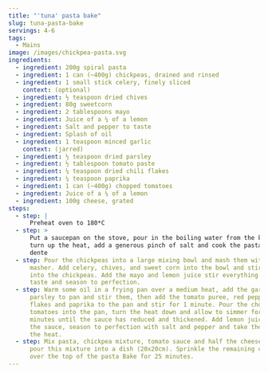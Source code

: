 ```yaml
---
title: "'tuna' pasta bake"
slug: tuna-pasta-bake
servings: 4-6
tags:
  - Mains
image: /images/chickpea-pasta.svg
ingredients:
  - ingredient: 200g spiral pasta
  - ingredient: 1 can (~400g) chickpeas, drained and rinsed
  - ingredient: 1 small stick celery, finely sliced
    context: (optional)
  - ingredient: ½ teaspoon dried chives
  - ingredient: 80g sweetcorn
  - ingredient: 2 tablespoons mayo
  - ingredient: Juice of a ¼ of a lemon
  - ingredient: Salt and pepper to taste
  - ingredient: Splash of oil
  - ingredient: 1 teaspoon minced garlic
    context: (jarred)
  - ingredient: ½ teaspoon dried parsley
  - ingredient: ½ tablespoon tomato paste
  - ingredient: ¼ teaspoon dried chili flakes
  - ingredient: ¼ teaspoon paprika
  - ingredient: 1 can (~400g) chopped tomatoes
  - ingredient: Juice of a ¼ of a lemon
  - ingredient: 100g cheese, grated
steps:
  - step: |
      Preheat oven to 180*C
  - step: >
      Put a saucepan on the stove, pour in the boiling water from the kettle,
      turn up the heat, add a generous pinch of salt and cook the pasta until al
      dente
  - step: Pour the chickpeas into a large mixing bowl and mash them with a potato
      masher. Add celery, chives, and sweet corn into the bowl and stir them
      into the chickpeas. Add the mayo and lemon juice stir everything together,
      taste and season to perfection.
  - step: Warm some oil in a frying pan over a medium heat, add the garlic and
      parsley to pan and stir them, then add the tomato puree, red pepper/chilli
      flakes and paprika to the pan and stir for 1 minute. Pour the chopped
      tomatoes into the pan, turn the heat down and allow to simmer for 6-8
      minutes until the sauce has reduced and thickened. Add lemon juice. Taste
      the sauce, season to perfection with salt and pepper and take the pan off
      the heat.
  - step: Mix pasta, chickpea mixture, tomato sauce and half the cheese together,
      pour this mixture into a dish (20x20cm). Sprinkle the remaining cheese
      over the top of the pasta Bake for 25 minutes.
---
```

